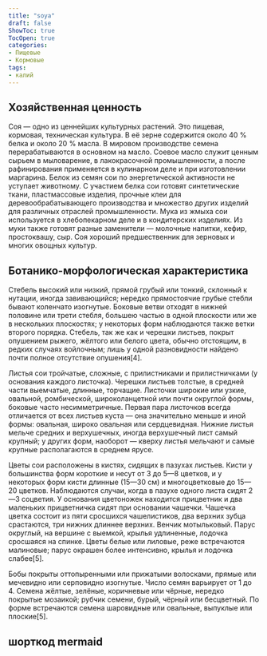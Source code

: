 ```yaml
---
title: "soya"
draft: false
ShowToc: true
TocOpen: true
categories:
- Пищевые
- Кормовые
tags:
- калий
---
```



## Хозяйственная ценность
Соя — одно из ценнейших культурных растений. Это пищевая, кормовая, техническая культура. В её зерне содержится около 40 % белка и около 20 % масла. В мировом производстве семена перерабатываются в основном на масло. Соевое масло служит ценным сырьем в мыловарение, в лакокрасочной промышленности, а после рафинирования применяется в кулинарном деле и при изготовлении маргарина. Белок из семян сои по энергетической активности не уступает животному. С участием белка сои готовят синтетические ткани, пластмассовые изделия, прочные клеи для деревообрабатывающего производства и множество других изделий для различных отраслей промышленности. Мука из жмыха сои используется в хлебопекарном деле и в кондитерских изделиях. Из муки также готовят разные заменители — молочные напитки, кефир, простоквашу, сыр. Соя хороший предшественник для зерновых и многих овощных культур. 


## Ботанико-морфологическая характеристика


Стебель высокий или низкий, прямой грубый или тонкий, склонный к нутации, иногда завивающийся; нередко прямостоячие грубые стебли бывают коленчато изогнутые. Боковые ветви отходят в нижней половине или трети стебля, большею частью в одной плоскости или же в нескольких плоскостях; у некоторых форм наблюдаются также ветки второго порядка. Стебель, так же как и черешки листьев, покрыт опушением рыжего, жёлтого или белого цвета, обычно отстоящим, в редких случаях войлочным; лишь у одной разновидности найдено почти полное отсутствие опушения[4]. 

Листья сои тройчатые, сложные, с прилистниками и прилистничками (у основания каждого листочка). Черешки листьев толстые, в средней части выемчатые, длинные, торчащие. Листочки широкие или узкие, овальной, ромбической, широколанцетной или почти округлой формы, боковые часто несимметричные. Первая пара листочков всегда отличается от всех листьев куста — она значительно меньше и иной формы: овальная, широко овальная или сердцевидная. Нижние листья мельче средних и верхушечных, иногда верхушечный лист самый крупный; у других форм, наоборот — кверху листья мельчают и самые крупные располагаются в среднем ярусе.


Цветы сои расположены в кистях, сидящих в пазухах листьев. Кисти у большинства форм короткие и несут от 3 до 5—8 цветков, и у некоторых форм кисти длинные (15—30 см) и многоцветковые до 15—20 цветков. Наблюдаются случаи, когда в пазухе одного листа сидят 2—3 соцветия. У основания цветоножек находится прицветник и два маленьких прицветничка сидят при основании чашечки. Чашечка цветка состоит из пяти сросшихся чашелистиков, два верхних зубца срастаются, три нижних длиннее верхних. Венчик мотыльковый. Парус округлый, на вершине с выемкой, крылья удлиненные, лодочка сросшаяся на спинке. Цветы белые или лиловые, реже встречаются малиновые; парус окрашен более интенсивно, крылья и лодочка слабее[5].


Бобы покрыты оттопыренными или прижатыми волосками, прямые или мечевидно или серповидно изогнутые. Число семян варьирует от 1 до 4. Семена жёлтые, зелёные, коричневые или чёрные, нередко покрытые мозаикой; рубчик семени, бурый, чёрный или бесцветный. По форме встречаются семена шаровидные или овальные, выпуклые или плоские[5]. 

## шорткод mermaid 






